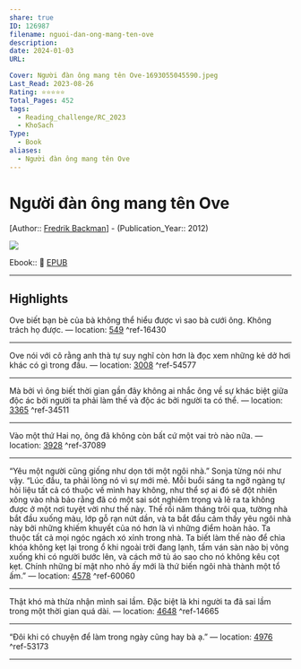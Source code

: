 ```yaml
---
share: true
ID: 126987
filename: nguoi-dan-ong-mang-ten-ove
description: 
date: 2024-01-03
URL: 

Cover: Người đàn ông mang tên Ove-1693055045590.jpeg
Last_Read: 2023-08-26
Rating: ⭐⭐⭐⭐⭐
Total_Pages: 452
tags:
  - Reading_challenge/RC_2023
  - KhoSach
Type:
  - Book
aliases:
  - Người đàn ông mang tên Ove
---
```

# Người đàn ông mang tên Ove
[Author:: [Fredrik Backman](../../Fredrik%20Backman.md)] - (Publication_Year:: 2012)

![](https://i.imgur.com/XbJNIyN.jpg)

Ebook:: 📘 [EPUB](https://onedrive.live.com/download?resid=E92BC60129512289%21174&authkey=!ACtvj6xlhElVy0o)

---
## Highlights
Ove biết bạn bè của bà không thể hiểu được vì sao bà cưới ông. Không trách họ được. — location: [549]() ^ref-16430

---
Ove nói với cô rằng anh thà tự suy nghĩ còn hơn là đọc xem những kẻ dở hơi khác có gì trong đầu. — location: [3008]() ^ref-54577

---
Mà bởi vì ông biết thời gian gần đây không ai nhắc ông về sự khác biệt giữa độc ác bởi người ta phải làm thế và độc ác bởi người ta có thể. — location: [3365]() ^ref-34511

---
Vào một thứ Hai nọ, ông đã không còn bất cứ một vai trò nào nữa. — location: [3928]() ^ref-37089

---
“Yêu một người cũng giống như dọn tới một ngôi nhà.” Sonja từng nói như vậy. “Lúc đầu, ta phải lòng nó vì sự mới mẻ. Mỗi buổi sáng ta ngỡ ngàng tự hỏi liệu tất cả có thuộc về mình hay không, như thể sợ ai đó sẽ đột nhiên xông vào nhà bảo rằng đã có một sai sót nghiêm trọng và lẽ ra ta không được ở một nơi tuyệt vời như thế này. Thế rồi năm tháng trôi qua, tường nhà bắt đầu xuống màu, lớp gỗ rạn nứt dần, và ta bắt đầu cảm thấy yêu ngôi nhà này bởi những khiếm khuyết của nó hơn là vì những điểm hoàn hảo. Ta thuộc tất cả mọi ngóc ngách xó xỉnh trong nhà. Ta biết làm thế nào để chìa khóa không kẹt lại trong ổ khi ngoài trời đang lạnh, tấm ván sàn nào bị võng xuống khi có người bước lên, và cách mở tủ áo sao cho nó không kêu cọt kẹt. Chính những bí mật nho nhỏ ấy mới là thứ biến ngôi nhà thành một tổ ấm.” — location: [4578]() ^ref-60060

---
Thật khó mà thừa nhận mình sai lầm. Đặc biệt là khi người ta đã sai lầm trong một thời gian quá dài. — location: [4648]() ^ref-14665

---
“Đôi khi có chuyện để làm trong ngày cũng hay bà ạ.” — location: [4976]() ^ref-53173

---

